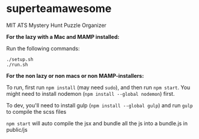 # superteamawesome
MIT ATS Mystery Hunt Puzzle Organizer

**For the lazy with a Mac and MAMP installed:**

Run the following commands:

```
./setup.sh
./run.sh
```

**For the non lazy or non macs or non MAMP-installers:**

To run, first run `npm install` (may need `sudo`), and then run `npm start`.
You might need to install nodemon (`npm install --global nodemon`) first.

To dev, you'll need to install gulp (`npm install --global gulp`) and run `gulp` to compile the scss files

`npm start` will auto compile the jsx and bundle all the js into a bundle.js in public/js
